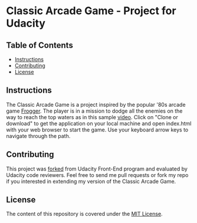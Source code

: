 # Classic Arcade Game - Project for Udacity

## Table of Contents
* [Instructions](#instructions)
* [Contributing](#contributing)
* [License](#License)

## Instructions
The Classic Arcade Game is a project inspired by the popular '80s arcade game [Frogger](https://en.wikipedia.org/wiki/Frogger). The player is in a mission to dodge all the enemies on the way to reach the top waters as in this sample [video](https://youtu.be/kaifTslArtY).
Click on "Clone or download" to get the application on your local machine and open index.html with your web browser to start the game. Use your keyboard arrow keys to navigate through the path.

## Contributing
This project was [forked](https://github.com/udacity/frontend-nanodegree-arcade-game) from Udacity Front-End program and evaluated by Udacity code reviewers.
Feel free to send me pull requests or fork my repo if you interested in extending my version of the Classic Arcade Game.

## License
The content of this repository is covered under the [MIT License](LICENSE).

